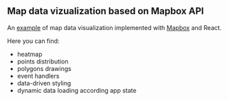 ## Map data vizualization based on Mapbox API

An [example](https://mapbox-example.cubecloudapp.dev/) of map data visualization implemented with [Mapbox](https://www.mapbox.com/) and React.

Here you can find:
- heatmap
- points distribution
- polygons drawings
- event handlers
- data-driven styling
- dynamic data loading according app state


